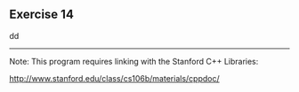Exercise 14
----------- 

dd

---

Note: This program requires linking with the Stanford C++ Libraries:

http://www.stanford.edu/class/cs106b/materials/cppdoc/